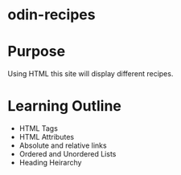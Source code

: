 # odin-recipes

# Purpose

Using HTML this site will display different recipes.

# Learning Outline

- HTML Tags
- HTML Attributes
- Absolute and relative links
- Ordered and Unordered Lists
- Heading Heirarchy
